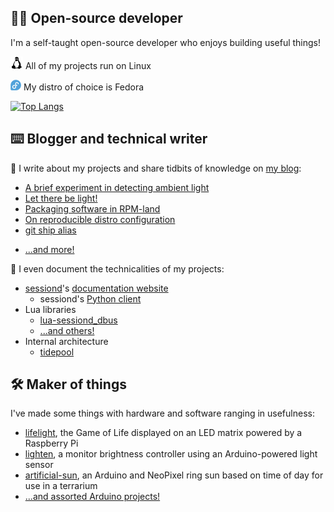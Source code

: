 ## 👨‍💻 Open-source developer

I'm a self-taught open-source developer who enjoys building useful things!

<a href="https://www.kernel.org/"><img src="https://github.com/devicons/devicon/blob/master/icons/linux/linux-plain.svg" width="20" height="20"/></a>
All of my projects run on Linux

<a href="https://getfedora.org/"><img src="https://github.com/devicons/devicon/blob/master/icons/fedora/fedora-plain.svg" width="17" height="17"/></a>
My distro of choice is Fedora

[![Top Langs](https://github-readme-stats-jcrd.vercel.app/api/top-langs/?username=jcrd&layout=compact&langs_count=8)](https://github.com/anuraghazra/github-readme-stats)


## ⌨️ Blogger and technical writer

🧠 I write about my projects and share tidbits of knowledge on [my blog](https://twiddlingbits.net/):

<!-- BLOG-POST-LIST:START -->
- [A brief experiment in detecting ambient light](https://twiddlingbits.net/detecting-ambient-light)
- [Let there be light!](https://twiddlingbits.net/artificial-sun)
- [Packaging software in RPM-land](https://twiddlingbits.net/packaging-software-in-rpm-land)
- [On reproducible distro configuration](https://twiddlingbits.net/on-reproducible-distro-configuration)
- [git ship alias](https://twiddlingbits.net/git-ship-alias)
<!-- BLOG-POST-LIST:END -->
- [...and more!](https://twiddlingbits.net/archive)

📑 I even document the technicalities of my projects:

- [sessiond](https://github.com/jcrd/sessiond)'s [documentation website](https://sessiond.org/)
  - sessiond's [Python client](https://sessiond.org/python/)
- Lua libraries
  - [lua-sessiond_dbus](https://jcrd.github.io/lua-sessiond_dbus/)
  - [...and others!](https://github.com/jcrd?tab=repositories&language=lua)
- Internal architecture
  - [tidepool](https://github.com/jcrd/tidepool/blob/master/ARCHITECTURE.md)


## 🛠️ Maker of things

I've made some things with hardware and software ranging in usefulness:

* [lifelight](https://github.com/jcrd/lifelight), the Game of Life displayed on an LED matrix powered by a Raspberry Pi
* [lighten](https://github.com/jcrd/lighten), a monitor brightness controller using an Arduino-powered light sensor
* [artificial-sun](https://github.com/jcrd/artificial-sun), an Arduino and NeoPixel ring sun based on time of day for use in a terrarium
* [...and assorted Arduino projects!](https://github.com/jcrd?tab=repositories&q=arduino)
